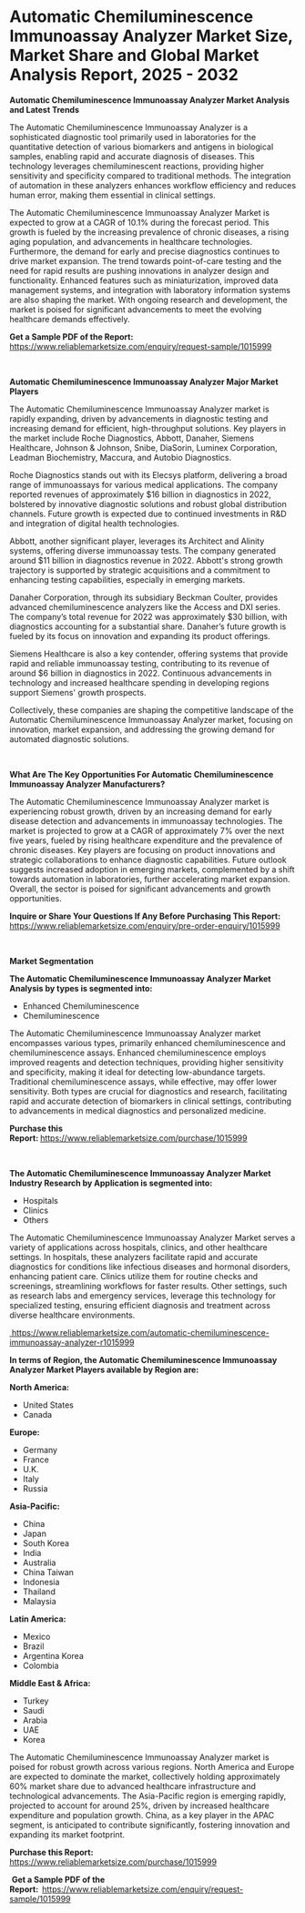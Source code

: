 <p><h1>Automatic Chemiluminescence Immunoassay Analyzer Market Size, Market Share and Global Market Analysis Report, 2025 - 2032</h1></p><p><strong>Automatic Chemiluminescence Immunoassay Analyzer Market Analysis and Latest Trends</strong></p>
<p><p>The Automatic Chemiluminescence Immunoassay Analyzer is a sophisticated diagnostic tool primarily used in laboratories for the quantitative detection of various biomarkers and antigens in biological samples, enabling rapid and accurate diagnosis of diseases. This technology leverages chemiluminescent reactions, providing higher sensitivity and specificity compared to traditional methods. The integration of automation in these analyzers enhances workflow efficiency and reduces human error, making them essential in clinical settings.</p><p>The Automatic Chemiluminescence Immunoassay Analyzer Market is expected to grow at a CAGR of 10.1% during the forecast period. This growth is fueled by the increasing prevalence of chronic diseases, a rising aging population, and advancements in healthcare technologies. Furthermore, the demand for early and precise diagnostics continues to drive market expansion. The trend towards point-of-care testing and the need for rapid results are pushing innovations in analyzer design and functionality. Enhanced features such as miniaturization, improved data management systems, and integration with laboratory information systems are also shaping the market. With ongoing research and development, the market is poised for significant advancements to meet the evolving healthcare demands effectively.</p></p>
<p><strong>Get a Sample PDF of the Report:&nbsp;</strong> <a href="https://www.reliablemarketsize.com/enquiry/request-sample/1015999?utm_campaign=2444&utm_medium=2&utm_source=Github&utm_content=ia&utm_term=13042025&utm_id=automatic-chemiluminescence-immunoassay-analyzer">https://www.reliablemarketsize.com/enquiry/request-sample/1015999</a></p>
<p>&nbsp;</p>
<p><strong>Automatic Chemiluminescence Immunoassay Analyzer Major Market Players</strong></p>
<p><p>The Automatic Chemiluminescence Immunoassay Analyzer market is rapidly expanding, driven by advancements in diagnostic testing and increasing demand for efficient, high-throughput solutions. Key players in the market include Roche Diagnostics, Abbott, Danaher, Siemens Healthcare, Johnson & Johnson, Snibe, DiaSorin, Luminex Corporation, Leadman Biochemistry, Maccura, and Autobio Diagnostics. </p><p>Roche Diagnostics stands out with its Elecsys platform, delivering a broad range of immunoassays for various medical applications. The company reported revenues of approximately $16 billion in diagnostics in 2022, bolstered by innovative diagnostic solutions and robust global distribution channels. Future growth is expected due to continued investments in R&D and integration of digital health technologies.</p><p>Abbott, another significant player, leverages its Architect and Alinity systems, offering diverse immunoassay tests. The company generated around $11 billion in diagnostics revenue in 2022. Abbott's strong growth trajectory is supported by strategic acquisitions and a commitment to enhancing testing capabilities, especially in emerging markets.</p><p>Danaher Corporation, through its subsidiary Beckman Coulter, provides advanced chemiluminescence analyzers like the Access and DXI series. The company’s total revenue for 2022 was approximately $30 billion, with diagnostics accounting for a substantial share. Danaher’s future growth is fueled by its focus on innovation and expanding its product offerings.</p><p>Siemens Healthcare is also a key contender, offering systems that provide rapid and reliable immunoassay testing, contributing to its revenue of around $6 billion in diagnostics in 2022. Continuous advancements in technology and increased healthcare spending in developing regions support Siemens' growth prospects.</p><p>Collectively, these companies are shaping the competitive landscape of the Automatic Chemiluminescence Immunoassay Analyzer market, focusing on innovation, market expansion, and addressing the growing demand for automated diagnostic solutions.</p></p>
<p>&nbsp;</p>
<p><strong>What Are The Key Opportunities For Automatic Chemiluminescence Immunoassay Analyzer Manufacturers?</strong></p>
<p><p>The Automatic Chemiluminescence Immunoassay Analyzer market is experiencing robust growth, driven by an increasing demand for early disease detection and advancements in immunoassay technologies. The market is projected to grow at a CAGR of approximately 7% over the next five years, fueled by rising healthcare expenditure and the prevalence of chronic diseases. Key players are focusing on product innovations and strategic collaborations to enhance diagnostic capabilities. Future outlook suggests increased adoption in emerging markets, complemented by a shift towards automation in laboratories, further accelerating market expansion. Overall, the sector is poised for significant advancements and growth opportunities.</p></p>
<p><strong>Inquire or Share Your Questions If Any Before Purchasing This Report:</strong> <a href="https://www.reliablemarketsize.com/enquiry/pre-order-enquiry/1015999?utm_campaign=2444&utm_medium=2&utm_source=Github&utm_content=ia&utm_term=13042025&utm_id=automatic-chemiluminescence-immunoassay-analyzer">https://www.reliablemarketsize.com/enquiry/pre-order-enquiry/1015999</a></p>
<p>&nbsp;</p>
<p><strong>Market Segmentation</strong></p>
<p><strong>The Automatic Chemiluminescence Immunoassay Analyzer Market Analysis by types is segmented into:</strong></p>
<p><ul><li>Enhanced Chemiluminescence</li><li>Chemiluminescence</li></ul></p>
<p><p>The Automatic Chemiluminescence Immunoassay Analyzer market encompasses various types, primarily enhanced chemiluminescence and chemiluminescence assays. Enhanced chemiluminescence employs improved reagents and detection techniques, providing higher sensitivity and specificity, making it ideal for detecting low-abundance targets. Traditional chemiluminescence assays, while effective, may offer lower sensitivity. Both types are crucial for diagnostics and research, facilitating rapid and accurate detection of biomarkers in clinical settings, contributing to advancements in medical diagnostics and personalized medicine.</p></p>
<p><strong>Purchase this Report:&nbsp;</strong><a href="https://www.reliablemarketsize.com/purchase/1015999?utm_campaign=2444&utm_medium=2&utm_source=Github&utm_content=ia&utm_term=13042025&utm_id=automatic-chemiluminescence-immunoassay-analyzer">https://www.reliablemarketsize.com/purchase/1015999</a></p>
<p>&nbsp;</p>
<p><strong>The Automatic Chemiluminescence Immunoassay Analyzer Market Industry Research by Application is segmented into:</strong></p>
<p><ul><li>Hospitals</li><li>Clinics</li><li>Others</li></ul></p>
<p><p>The Automatic Chemiluminescence Immunoassay Analyzer Market serves a variety of applications across hospitals, clinics, and other healthcare settings. In hospitals, these analyzers facilitate rapid and accurate diagnostics for conditions like infectious diseases and hormonal disorders, enhancing patient care. Clinics utilize them for routine checks and screenings, streamlining workflows for faster results. Other settings, such as research labs and emergency services, leverage this technology for specialized testing, ensuring efficient diagnosis and treatment across diverse healthcare environments.</p></p>
<p><a href="https://www.reliablemarketsize.com/automatic-chemiluminescence-immunoassay-analyzer-r1015999?utm_campaign=2444&utm_medium=2&utm_source=Github&utm_content=ia&utm_term=13042025&utm_id=automatic-chemiluminescence-immunoassay-analyzer">&nbsp;https://www.reliablemarketsize.com/automatic-chemiluminescence-immunoassay-analyzer-r1015999</a></p>
<p><strong>In terms of Region, the Automatic Chemiluminescence Immunoassay Analyzer Market Players available by Region are:</strong></p>
<p>
    <p> <strong> North America: </strong>
        <ul>
            <li>United States</li>
            <li>Canada</li>
        </ul>
        </p> 
    <p> <strong> Europe: </strong>
        <ul>
            <li>Germany</li>
            <li>France</li>
            <li>U.K.</li>
            <li>Italy</li>
            <li>Russia</li>
        </ul>
        </p> 
    <p> <strong> Asia-Pacific: </strong>
        <ul>
            <li>China</li>
            <li>Japan</li>
            <li>South Korea</li>
            <li>India</li>
            <li>Australia</li>
            <li>China Taiwan</li>
            <li>Indonesia</li>
            <li>Thailand</li>
            <li>Malaysia</li>
        </ul>
        </p> 
    <p> <strong> Latin America: </strong>
        <ul>
            <li>Mexico</li>
            <li>Brazil</li>
            <li>Argentina Korea</li>
            <li>Colombia</li>
        </ul>
        </p> 
    <p> <strong> Middle East & Africa: </strong>
        <ul>
            <li>Turkey</li>
            <li>Saudi</li>
            <li>Arabia</li>
            <li>UAE</li>
            <li>Korea</li>
        </ul>
    </p>
    </p>
<p><p>The Automatic Chemiluminescence Immunoassay Analyzer market is poised for robust growth across various regions. North America and Europe are expected to dominate the market, collectively holding approximately 60% market share due to advanced healthcare infrastructure and technological advancements. The Asia-Pacific region is emerging rapidly, projected to account for around 25%, driven by increased healthcare expenditure and population growth. China, as a key player in the APAC segment, is anticipated to contribute significantly, fostering innovation and expanding its market footprint.</p></p>
<p><strong>Purchase this Report: </strong><a href="https://www.reliablemarketsize.com/purchase/1015999?utm_campaign=2444&utm_medium=2&utm_source=Github&utm_content=ia&utm_term=13042025&utm_id=automatic-chemiluminescence-immunoassay-analyzer">https://www.reliablemarketsize.com/purchase/1015999</a></p>
<p>&nbsp;<strong>Get a Sample PDF of the Report:&nbsp;&nbsp;</strong><a href="https://www.reliablemarketsize.com/enquiry/request-sample/1015999?utm_campaign=2444&utm_medium=2&utm_source=Github&utm_content=ia&utm_term=13042025&utm_id=automatic-chemiluminescence-immunoassay-analyzer">https://www.reliablemarketsize.com/enquiry/request-sample/1015999</a></p>
<p><strong></strong></p>
<p><p></p><p></p><p></p></p>